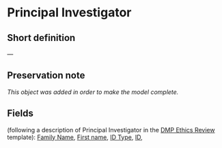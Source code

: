 # Principal Investigator
## Short definition
—
## Preservation note
*This object was added in order to make the model complete.*
## Fields
(following a description of Principal Investigator in the [DMP Ethics Review](../Templates/DMP%20Ethics%20Review.md) template):
[Family Name](../Object-Fields/Principal%20Investigator/Family%20Name.md),
[First name](../Object-Fields/Principal%20Investigator/First%20name.md),
[ID Type](../Object-Fields/Principal%20Investigator/ID%20Type.md),
[ID](../Object-Fields/Principal%20Investigator/ID.md),
